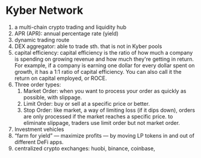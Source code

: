 # Kyber Network

1. a multi-chain crypto trading and liquidity hub
2. APR (APR): annual percentage rate (yield)
3. dynamic trading route
4. DEX aggregator: able to trade sth. that is not in Kyber pools
5. capital efficiency: capital efficiency is the ratio of how much a company is spending on growing revenue and how much they're getting in return. For example, if a company is earning one dollar for every dollar spent on growth, it has a 1:1 ratio of capital efficiency. You can also call it the return on capital employed, or ROCE.
6. Three order types:
    1. Market Order: when you want to process your order as quickly as possible, with slippage.
    2. Limit Order: buy or sell at a specific price or better.
    3. Stop Order: like market, a way of limiting loss (if it dips down), orders are only processed if the market reaches a specific price.
    to eliminate slippage, traders use limit order but not market order.
7. Investment vehicles
8. “farm for yield” — maximize profits — by moving LP tokens in and out of different DeFi apps.
9. centralized crypto exchanges: huobi, binance, coinbase,